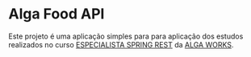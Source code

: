 # Alga Food API

Este projeto é uma aplicação simples para para aplicação dos estudos realizados no curso [ESPECIALISTA SPRING REST](https://www.algaworks.com/curso/especialista-spring-rest/) da [ALGA WORKS](https://www.algaworks.com/).
